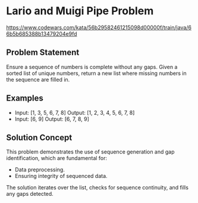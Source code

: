 # Lario and Muigi Pipe Problem
https://www.codewars.com/kata/56b29582461215098d00000f/train/java/66b5b685388b13479204e9fd

## Problem Statement
Ensure a sequence of numbers is complete without any gaps. Given a sorted list of unique numbers, return a new list where missing numbers in the sequence are filled in.

## Examples
- Input:  [1, 3, 5, 6, 7, 8]
  Output: [1, 2, 3, 4, 5, 6, 7, 8]
- Input:  [6, 9]
  Output: [6, 7, 8, 9]

## Solution Concept
This problem demonstrates the use of sequence generation and gap identification, which are fundamental for:
- Data preprocessing.
- Ensuring integrity of sequenced data.

The solution iterates over the list, checks for sequence continuity, and fills any gaps detected.
